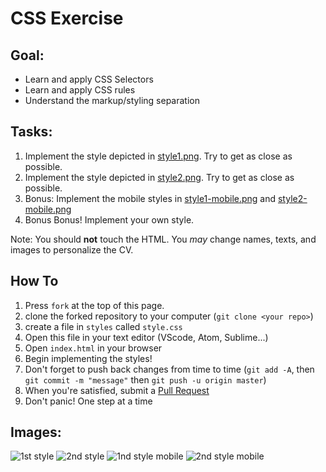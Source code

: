 # CSS Exercise

## Goal:

- Learn and apply CSS Selectors
- Learn and apply CSS rules
- Understand the markup/styling separation

## Tasks:

1. Implement the style depicted in [style1.png](style1.png). Try to get as close as possible.
2. Implement the style depicted in [style2.png](style1.png). Try to get as close as possible.
3. Bonus: Implement the mobile styles in [style1-mobile.png](style1-mobile.png) and [style2-mobile.png](style2-mobile.png)
4. Bonus Bonus! Implement your own style.

Note: You should **not** touch the HTML. You *may* change names, texts, and images to personalize the CV.

## How To

1. Press `fork` at the top of this page.
2. clone the forked repository to your computer (`git clone <your repo>`)
3. create a file in `styles` called `style.css`
4. Open this file in your text editor (VScode, Atom, Sublime...)
5. Open `index.html` in your browser
6. Begin implementing the styles!
7. Don't forget to push back changes from time to time (`git add -A`, then `git commit -m "message"` then `git push -u origin master`)
8. When you're satisfied, submit a [Pull Request](https://help.github.com/articles/about-pull-requests/)
9. Don't panic! One step at a time

## Images:

![1st style](style1.png "First Style")
![2nd style](style2.png "Second Style")
![1nd style mobile](style1-mobile.png "First Style Mobile")
![2nd style mobile](style2-mobile.png "Second Style Mobile")
